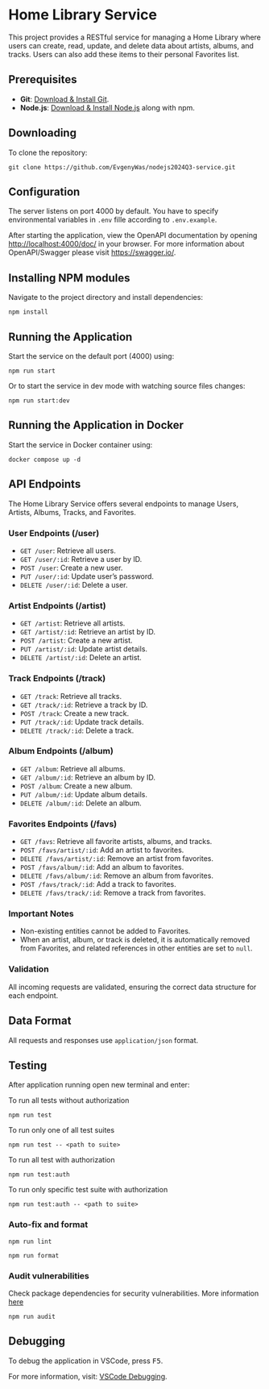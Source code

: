 # Home Library Service

This project provides a RESTful service for managing a Home Library where users can create, read, update, and delete data about artists, albums, and tracks. Users can also add these items to their personal Favorites list.

## Prerequisites

- **Git**: [Download & Install Git](https://git-scm.com/downloads).
- **Node.js**: [Download & Install Node.js](https://nodejs.org/en/download/) along with npm.

## Downloading

To clone the repository:

```
git clone https://github.com/EvgenyWas/nodejs2024Q3-service.git
```

## Configuration

The server listens on port 4000 by default. You have to specify environmental variables in `.env` fille according to `.env.example`.

After starting the application, view the OpenAPI documentation by opening [http://localhost:4000/doc/](http://localhost:4000/doc/) in your browser.
For more information about OpenAPI/Swagger please visit https://swagger.io/.

## Installing NPM modules

Navigate to the project directory and install dependencies:

```
npm install
```

## Running the Application

Start the service on the default port (4000) using:

```
npm run start
```

Or to start the service in dev mode with watching source files changes:

```
npm run start:dev
```

## Running the Application in Docker

Start the service in Docker container using:

```
docker compose up -d
```

## API Endpoints

The Home Library Service offers several endpoints to manage Users, Artists, Albums, Tracks, and Favorites.

### User Endpoints (/user)

- `GET /user`: Retrieve all users.
- `GET /user/:id`: Retrieve a user by ID.
- `POST /user`: Create a new user.
- `PUT /user/:id`: Update user’s password.
- `DELETE /user/:id`: Delete a user.

### Artist Endpoints (/artist)

- `GET /artist`: Retrieve all artists.
- `GET /artist/:id`: Retrieve an artist by ID.
- `POST /artist`: Create a new artist.
- `PUT /artist/:id`: Update artist details.
- `DELETE /artist/:id`: Delete an artist.

### Track Endpoints (/track)

- `GET /track`: Retrieve all tracks.
- `GET /track/:id`: Retrieve a track by ID.
- `POST /track`: Create a new track.
- `PUT /track/:id`: Update track details.
- `DELETE /track/:id`: Delete a track.

### Album Endpoints (/album)

- `GET /album`: Retrieve all albums.
- `GET /album/:id`: Retrieve an album by ID.
- `POST /album`: Create a new album.
- `PUT /album/:id`: Update album details.
- `DELETE /album/:id`: Delete an album.

### Favorites Endpoints (/favs)

- `GET /favs`: Retrieve all favorite artists, albums, and tracks.
- `POST /favs/artist/:id`: Add an artist to favorites.
- `DELETE /favs/artist/:id`: Remove an artist from favorites.
- `POST /favs/album/:id`: Add an album to favorites.
- `DELETE /favs/album/:id`: Remove an album from favorites.
- `POST /favs/track/:id`: Add a track to favorites.
- `DELETE /favs/track/:id`: Remove a track from favorites.

### Important Notes

- Non-existing entities cannot be added to Favorites.
- When an artist, album, or track is deleted, it is automatically removed from Favorites, and related references in other entities are set to `null`.

### Validation

All incoming requests are validated, ensuring the correct data structure for each endpoint.

## Data Format

All requests and responses use `application/json` format.

## Testing

After application running open new terminal and enter:

To run all tests without authorization

```
npm run test
```

To run only one of all test suites

```
npm run test -- <path to suite>
```

To run all test with authorization

```
npm run test:auth
```

To run only specific test suite with authorization

```
npm run test:auth -- <path to suite>
```

### Auto-fix and format

```
npm run lint
```

```
npm run format
```

### Audit vulnerabilities

Check package dependencies for security vulnerabilities. More information [here](https://docs.npmjs.com/auditing-package-dependencies-for-security-vulnerabilities)

```
npm run audit
```

## Debugging

To debug the application in VSCode, press <kbd>F5</kbd>.

For more information, visit: [VSCode Debugging](https://code.visualstudio.com/docs/editor/debugging).
